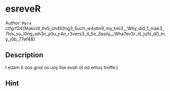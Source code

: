 # esreveR

Author: `Myra` 
<br>
ctfgrf24{Makin9_thi5_ch4ll3ng3_5uch_w4stin9_my_tim3__Why_did_1_mak3_7his_so_l0ng_wh3n_y0u_c4n_r3vers3_it_5o_3asily__Wha7ev3r_ill_ju5t_d0_my_j0b_77ef48}

## Description

I edam ti oos gnol os uoy lliw evah ot od emos troffe:)

## Hint